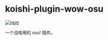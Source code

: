 # koishi-plugin-wow-osu

[![npm](https://img.shields.io/npm/v/koishi-plugin-wow-osu?style=flat-square)](https://www.npmjs.com/package/koishi-plugin-wow-osu)

一个没啥用的 osu! 插件。
